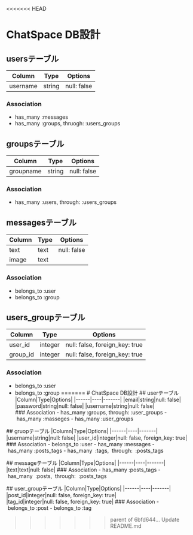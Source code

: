 <<<<<<< HEAD
# ChatSpace DB設計

## usersテーブル
|Column|Type|Options|
|------|----|-------|
|username|string|null: false|

### Association
- has_many :messages
- has_many :groups, thruogh: :users_groups


## groupsテーブル
|Column|Type|Options|
|------|----|-------|
|groupname|string|null: false|
### Association
- has_many :users, through: :users_groups

## messagesテーブル
|Column|Type|Options|
|------|----|-------|
|text|text|null: false|
|image|text|||
### Association
- belongs_to :user
- belongs_to :group

## users_groupテーブル
|Column|Type|Options|
|------|----|-------|
|user_id|integer|null: false, foreign_key: true|
|group_id|integer|null: false, foreign_key: true|
### Association
- belongs_to :user
- belongs_to :group
=======
# ChatSpace DB設計
## userテーブル
|Column|Type|Options|
|------|----|-------|
|email|string|null: false|
|password|string|null: false|
|username|string|null: false|
### Association
- has_many :groups, through: :user_groups
- has_many :masseges
- has_many :user_groups

## gruopテーブル
|Column|Type|Options|
|------|----|-------|
|username|string|null: false|
|user_id|integer|null: false, foreign_key: true|
### Association
- belongs_to :user
- has_many :messages
- has_many :posts_tags
- has_many  :tags,  through:  :posts_tags

## messageテーブル
|Column|Type|Options|
|------|----|-------|
|text|text|null: false|
### Association
- has_many :posts_tags
- has_many  :posts,  through:  :posts_tags

## user_groupテーブル
|Column|Type|Options|
|------|----|-------|
|post_id|integer|null: false, foreign_key: true|
|tag_id|integer|null: false, foreign_key: true|
### Association
- belongs_to :post
- belongs_to :tag
>>>>>>> parent of 6bfd644... Update README.md
